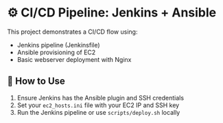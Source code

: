 # ⚙️ CI/CD Pipeline: Jenkins + Ansible

This project demonstrates a CI/CD flow using:

- Jenkins pipeline (Jenkinsfile)
- Ansible provisioning of EC2
- Basic webserver deployment with Nginx

## 🔧 How to Use

1. Ensure Jenkins has the Ansible plugin and SSH credentials
2. Set your `ec2_hosts.ini` file with your EC2 IP and SSH key
3. Run the Jenkins pipeline or use `scripts/deploy.sh` locally
